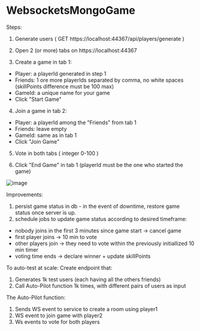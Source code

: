 # WebsocketsMongoGame

Steps:
1. Generate users ( GET https://localhost:44367/api/players/generate )

2. Open 2 (or more) tabs on https://localhost:44367

3. Create a game in tab 1:
  - Player: a playerId generated in step 1 
  - Friends: 1 ore more playerIds separated by comma, no white spaces (skillPoints difference must be 100 max) 
  - GameId: a unique name for your game
  - Click "Start Game"

4. Join a game in tab 2:
  - Player: a playerId among the "Friends" from tab 1
  - Friends: leave empty
  - GameId: same as in tab 1
  - Click "Join Game"

5. Vote in both tabs ( integer 0-100 )

6. Click "End Game" in tab 1 (playerId must be the one who started the game)

![image](https://user-images.githubusercontent.com/38734444/122839012-e0815d80-d2ff-11eb-87b1-eba2aa6261b9.png)

Improvements:
1. persist game status in db - in the event of downtime, restore game status once server is up.
2. schedule jobs to update game status according to desired timeframe:
  - nobody joins in the first 3 minutes since game start -> cancel game
  - first player joins -> 10 min to vote
  - other players join -> they need to vote within the previously initiallized 10 min timer
  - voting time ends -> declare winner + update skillPoints

To auto-test at scale:
Create endpoint that:
1. Generates 1k test users (each having all the others friends)
2. Call Auto-Pilot function 1k times, with different pairs of users as input

The Auto-Pilot function:
1. Sends WS event to service to create a room using player1
2. WS event to join game with player2
3. Ws events to vote for both players
